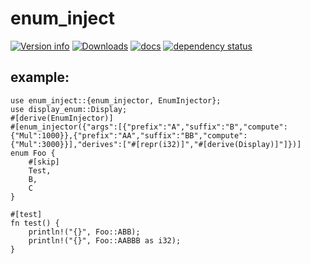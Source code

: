 # enum_inject

[![Version info](https://img.shields.io/crates/v/enum_from_derive.svg)](https://crates.io/crates/enum_inject)
[![Downloads](https://img.shields.io/crates/d/enum_inject.svg?style=flat-square)](https://crates.io/crates/enum_inject)
[![docs](https://img.shields.io/badge/docs-latest-blue.svg?style=flat-square)](https://docs.rs/enum_inject)
[![dependency status](https://deps.rs/crate/enum_inject/0.1.1/status.svg)](https://deps.rs/crate/enum_inject)

## example:
    
    use enum_inject::{enum_injector, EnumInjector};
    use display_enum::Display;
    #[derive(EnumInjector)]
    #[enum_injector({"args":[{"prefix":"A","suffix":"B","compute":{"Mul":1000}},{"prefix":"AA","suffix":"BB","compute":{"Mul":3000}}],"derives":["#[repr(i32)]","#[derive(Display)]"]})]
    enum Foo {
        #[skip]
        Test,
        B,
        C
    }

    #[test]
    fn test() {
        println!("{}", Foo::ABB);
        println!("{}", Foo::AABBB as i32);
    }